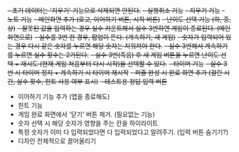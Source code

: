 ~~- 초기 데이터는 '지우기' 기능으로 삭제되면 안된다.~~
~~- 실행취소 기능~~
~~- 지우기 기능~~
~~- 노트 기능~~
~~- 메인화면 추가 (로고, 이어하기 버튼, 시작 버튼)~~
~~- 난이도 선택 기능 (하, 중, 상)~~
~~- 잘못된 값을 입력하는 경우 실수 카운트해서 실수 3번하면 게임이 종료된다. (메인화면으로)~~
~~- 실수를 3번 한 경우, 팝업이 뜬다. (계속하기, 새 게임)~~
~~- 숫자가 입력되어 있는 경우 다시 같은 숫자를 누르면 해당 숫자는 지워져야 한다.~~
~~- 실수 3번해서 계속하기를 누르면 실수 횟수는 2가된다.~~
~~- 실수 3번(죽음) 후 새 게임 버튼을 누르면 난이도 선택 + 재시도 (현재 게임 처음부터 다시 시작)을 선택할 수 있다.~~
~~- 타이머 기능~~
~~- 실수 3번 시 타이머 정지 + 계속하기 시 타이머 재시작~~
~~- 퍼즐 완성 시 완료 화면 추가 (걸린 시간, 실수 횟수, 힌트 사용 여부 표시)~~
~~- 테스트용 정답 입력 버튼~~

- 이어하기 기능 추가 (앱을 종료해도)
- 힌트 기능
- 게임 완료 화면에서 '닫기' 버튼 제거. (필요없는 기능)
- 숫자 선택 시 해당 숫자가 영향을 주는 칸을 하이라이트
- 특정 숫자가 이미 다 입력되었다면 다 입력되었다고 알려주기. (입력 버튼 숨기기?)
- 디자인 전체적으로 끌어올리기